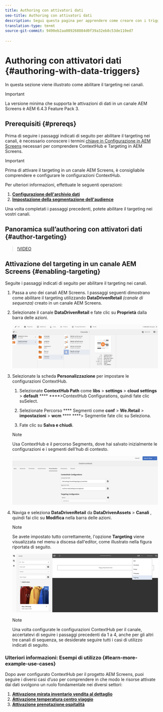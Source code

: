 ```yaml
---
title: Authoring con attivatori dati
seo-title: Authoring con attivatori dati
description: Segui questa pagina per apprendere come creare con i trigger dei dati.
translation-type: tm+mt
source-git-commit: 9490eb2aa089268884d0f39a32eb8c53de110ed7

---
```



# Authoring con attivatori dati {#authoring-with-data-triggers}

In questa sezione viene illustrato come abilitare il targeting nei canali.

>[!IMPORTANT]
> La versione minima che supporta le attivazioni di dati in un canale AEM Screens è AEM 6.4.3 Feature Pack 3.

## Prerequisiti {#prereqs}

Prima di seguire i passaggi indicati di seguito per abilitare il targeting nei canali, è necessario conoscere i termini [chiave in Configurazione in AEM Screens](configuring-context-hub.md) necessari per comprendere ContextHub e Targeting in AEM Screens.

>[!IMPORTANT]
> Prima di attivare il targeting in un canale AEM Screens, è consigliabile comprendere e configurare le configurazioni ContextHub.

Per ulteriori informazioni, effettuate le seguenti operazioni:

1. **[Configurazione dell&#39;archivio dati](configuring-context-hub.md)**
1. **[Impostazione della segmentazione dell&#39;audience](configuring-context-hub.md)**

Una volta completati i passaggi precedenti, potete abilitare il targeting nei vostri canali.

## Panoramica sull’authoring con attivatori dati {#author-targeting}

>[!VIDEO](https://video.tv.adobe.com/v/31921)

## Attivazione del targeting in un canale AEM Screens {#enabling-targeting}

Seguite i passaggi indicati di seguito per abilitare il targeting nei canali.

1. Passa a uno dei canali AEM Screens. I passaggi seguenti dimostrano come abilitare il targeting utilizzando **DataDrivenRetail** *(canale di sequenza)* creato in un canale AEM Screens.

1. Selezionate il canale **DataDrivenRetail** e fate clic su **Proprietà** dalla barra delle azioni.

   ![screen_shot_2019-05-01at43332pm](assets/screen_shot_2019-05-01at43332pm.png)

1. Selezionate la scheda **Personalizzazione** per impostare le configurazioni ContextHub.

   1. Selezionate **ContextHub Path** come **libs** > **settings** > **cloud settings** > **default** **** ****>ContextHub Configurations, quindi fate clic suSelect.

   1. Selezionate Percorso **** Segmenti come **conf** > **We.Retail** > **impostazioni** > **wcm** **** ****> Segmentie fate clic su Seleziona.

   1. Fate clic su **Salva e chiudi**.
   >[!NOTE]
   >
   >Usa ContextHub e il percorso Segments, dove hai salvato inizialmente le configurazioni e i segmenti dell&#39;hub di contesto.

   ![screen_shot_2019-05-01at44030pm](assets/screen_shot_2019-05-01at44030pm.png)

1. Naviga e seleziona **DataDrivenRetail** da **DataDrivenAssets** > **Canali** , quindi fai clic su **Modifica** nella barra delle azioni.

   >[!NOTE]
   >
   >Se avete impostato tutto correttamente, l&#39;opzione **Targeting** viene visualizzata nel menu a discesa dall&#39;editor, come illustrato nella figura riportata di seguito.

   ![screen_shot_2019-05-01at44231pm](assets/screen_shot_2019-05-01at44231pm.png)

   >[!NOTE]
   >
   >Una volta configurate le configurazioni ContextHub per il canale, accertatevi di seguire i passaggi precedenti da 1 a 4, anche per gli altri tre canali di sequenza, se desiderate seguire tutti i casi di utilizzo indicati di seguito.

### Ulteriori informazioni: Esempi di utilizzo {#learn-more-example-use-cases}

Dopo aver configurato ContextHub per il progetto AEM Screens, puoi seguire i diversi casi d’uso per comprendere in che modo le risorse attivate dai dati svolgono un ruolo fondamentale nei diversi settori:

1. **[Attivazione mirata inventario vendita al dettaglio](retail-inventory-activation.md)**
1. **[Attivazione temperatura centro viaggio](local-temperature-activation.md)**
1. **[Attivazione prenotazione ospitalità](hospitality-reservation-activation.md)**


